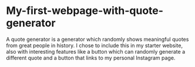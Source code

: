 # My-first-webpage-with-quote-generator
A quote generator is a generator which randomly shows meaningful quotes from great people in history. I chose to include this in my starter website, also with interesting features like a button which can randomly generate a different quote and a button that links to my personal Instagram page.

